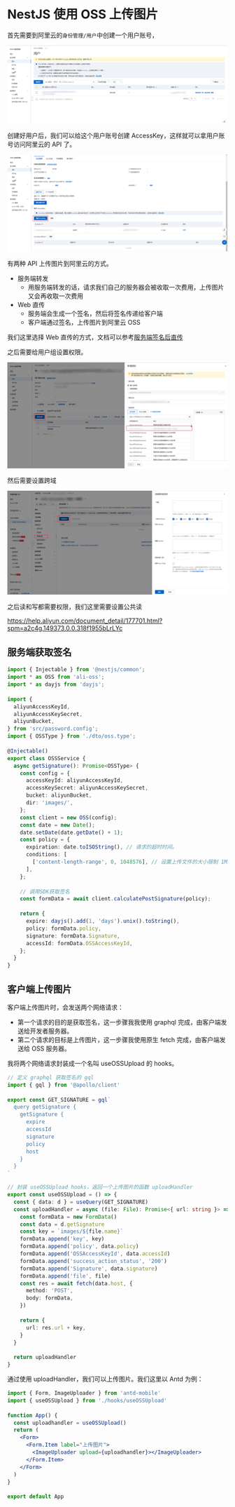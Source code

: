 # NestJS 使用 OSS 上传图片

首先需要到阿里云的`身份管理/用户`中创建一个用户账号，

![](./assets/oss1.png)

创建好用户后，我们可以给这个用户账号创建 AccessKey，这样就可以拿用户账号访问阿里云的 API 了。

![](./assets/oss2.png)

有两种 API 上传图片到阿里云的方式。

- 服务端转发
  - 用服务端转发的话，请求我们自己的服务器会被收取一次费用，上传图片又会再收取一次费用
- Web 直传
  - 服务端会生成一个签名，然后将签名传递给客户端
  - 客户端通过签名，上传图片到阿里云 OSS

我们这里选择 Web 直传的方式，文档可以参考[服务端签名后直传](https://help.aliyun.com/document_detail/31926.html)

之后需要给用户组设置权限。

![](./assets/oss3.png)

然后需要设置跨域

![](./assets/oss4.png)

之后读和写都需要权限，我们这里需要设置公共读

https://help.aliyun.com/document_detail/177701.html?spm=a2c4g.149373.0.0.318f1955bLrLYc

## 服务端获取签名

```ts
import { Injectable } from '@nestjs/common';
import * as OSS from 'ali-oss';
import * as dayjs from 'dayjs';

import {
  aliyunAccessKeyId,
  aliyunAccessKeySecret,
  aliyunBucket,
} from 'src/password.config';
import { OSSType } from './dto/oss.type';

@Injectable()
export class OSSService {
  async getSignature(): Promise<OSSType> {
    const config = {
      accessKeyId: aliyunAccessKeyId,
      accessKeySecret: aliyunAccessKeySecret,
      bucket: aliyunBucket,
      dir: 'images/',
    };
    const client = new OSS(config);
    const date = new Date();
    date.setDate(date.getDate() + 1);
    const policy = {
      expiration: date.toISOString(), // 请求的超时时间。
      conditions: [
        ['content-length-range', 0, 1048576], // 设置上传文件的大小限制 1MB
      ],
    };

    // 调用SDK获取签名
    const formData = await client.calculatePostSignature(policy);

    return {
      expire: dayjs().add(1, 'days').unix().toString(),
      policy: formData.policy,
      signature: formData.Signature,
      accessId: formData.OSSAccessKeyId,
    };
  }
}
```

## 客户端上传图片

客户端上传图片时，会发送两个网络请求：

- 第一个请求的目的是获取签名，这一步骤我我使用 graphql 完成，由客户端发送给开发者服务器。
- 第二个请求的目标是上传图片，这一步骤我使用原生 fetch 完成，由客户端发送给 OSS 服务器。

我将两个网络请求封装成一个名叫 useOSSUpload 的 hooks。

```ts
// 定义 graphql 获取签名的 gql
import { gql } from '@apollo/client'

export const GET_SIGNATURE = gql`
  query getSignature {
    getSignature {
      expire
      accessId
      signature
      policy
      host
    }
  }
`
```

```ts
// 封装 useOSSUpload hooks，返回一个上传图片的函数 uploadHandler
export const useOSSUpload = () => {
  const { data: d } = useQuery(GET_SIGNATURE)
  const uploadHandler = async (file: File): Promise<{ url: string }> => {
    const formData = new FormData()
    const data = d.getSignature
    const key = `images/${file.name}`
    formData.append('key', key)
    formData.append('policy', data.policy)
    formData.append('OSSAccessKeyId', data.accessId)
    formData.append('success_action_status', '200')
    formData.append('Signature', data.signature)
    formData.append('file', file)
    const res = await fetch(data.host, {
      method: 'POST',
      body: formData,
    })

    return {
      url: res.url + key,
    }
  }

  return uploadHandler
}
```

通过使用 uploadHandler，我们可以上传图片。我们这里以 Antd 为例：

```jsx
import { Form, ImageUploader } from 'antd-mobile'
import { useOSSUpload } from './hooks/useOSSUpload'

function App() {
  const uploadhandler = useOSSUpload()
  return (
    <Form>
      <Form.Item label="上传图片">
        <ImageUploader upload={uploadhandler}></ImageUploader>
      </Form.Item>
    </Form>
  )
}

export default App
```